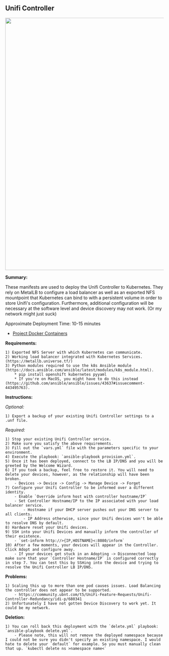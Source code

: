 ## Unifi Controller

<p align="center">
  <img src="https://raw.githubusercontent.com/zimmertr/Kubernetes-Manifests/master/Unifi_Controller/screenshot.png" width="800">
</p>

**Summary:**

These manifests are used to deploy the Unifi Controller to Kubernetes. They rely on MetalLB to configure a load balancer as well as an exported NFS mountpoint that Kubernetes can bind to with a persistent volume in order to store Unifi's configuration. Furthermore, additional configuration will be necessary at the software level and device discovery may not work. (Or my network might just suck)

Approximate Deployment Time: 10-15 minutes

* [Project Docker Containers](https://github.com/linuxserver/docker-unifi)

**Requirements:**  

    1) Exported NFS Server with which Kubernetes can communicate.  
    2) Working load balancer integrated with Kubernetes Services. (https://metallb.universe.tf/)  
    3) Python modules required to use the k8s Ansible module (https://docs.ansible.com/ansible/latest/modules/k8s_module.html).    
        * pip install openshift kubernetes pyyaml 
        * If you're on MacOS, you might have to do this instead (https://github.com/ansible/ansible/issues/43637#issuecomment-443495763).

**Instructions:**  

*Optional:*

    1) Export a backup of your existing Unifi Controller settings to a .unf file.

*Required:*

    1) Stop your existing Unifi Controller service.
    2) Make sure you satisfy the above requirements.   
    3) Fill out the `vars.yml` file with the parameters specific to your environment.  
    4) Execute the playbook: `ansible-playbook provision.yml`.  
    5) Once it has been deployed, connect to the LB IP/DNS and you will be greeted by the Welcome Wizard.
    6) If you took a backup, feel free to restore it. You will need to delete your devices, however, as the relationship will have been broken.
        - Devices -> Device -> Config -> Manage Device -> Forget
    7) Configure your Unifi Controller to be informed over a different identity. 
        - Enable `Override inform host with controller hostname/IP`
        - Set Controller Hostname/IP to the IP associated with your load balancer service.
            - Hostname if your DHCP server pushes out your DNS server to all clients.
            - IP Address otherwise, since your Unifi devices won't be able to resolve DNS by default. 
    8) Hardware reset your Unifi devices.
    9) SSH into your Unifi Devices and manually inform the controller of their existence.
        - `set-inform http://>{IP,HOSTNAME}<:8080/inform`
    10) After a few moments, your devices will appear in the Controller. Click Adopt and configure away. 
        - If your devices get stuck in an Adopting -> Disconnected loop make sure that your `Controller Hostname/IP` is configured correctly in step 7. You can test this by SSHing into the device and trying to resolve the Unifi Controller LB IP/DNS.


**Problems:**

    1) Scaling this up to more than one pod causes issues. Load Balancing the controller does not appear to be supported.
        - https://community.ubnt.com/t5/UniFi-Feature-Requests/Unifi-Controller-Redundancy/idi-p/680341
    2) Unfortunately I have not gotten Device Discovery to work yet. It could be my network. 

**Deletion:**  

    1) You can roll back this deployment with the `delete.yml` playbook: `ansible-playbook delete.yml`.
        - Please note, this will not remove the deployed namespace because I could not be sure you didn't specify an existing namespace. I would hate to delete your `default` for example. So you must manually clean that up. `kubectl delete ns >namespace name<`
